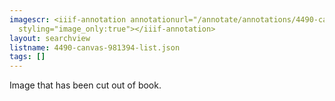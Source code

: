 ```yaml
---
imagescr: <iiif-annotation annotationurl="/annotate/annotations/4490-canvas-981394-001.json"
  styling="image_only:true"></iiif-annotation>
layout: searchview
listname: 4490-canvas-981394-list.json
tags: []
---
```

Image that has been cut out of book.